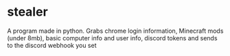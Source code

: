 # stealer
A program made in python. Grabs chrome login information, Minecraft mods (under 8mb), basic computer info and user info, discord tokens and sends to the discord webhook you set
